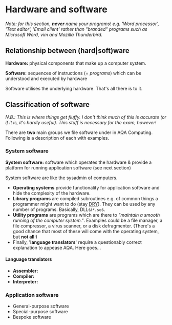 Hardware and software
=====================

*Note: for this section,* ***never*** *name your programs! e.g. 'Word
processor', 'Text editor', 'Email client' rather than "branded" programs
such as Microsoft Word, vim and Mozilla Thunderbird.*


Relationship between (hard|soft)ware
------------------------------------

**Hardware:** physical components that make up a computer system.  

**Software:** sequences of instructions (= *programs*) which can be
              understood and executed by hardware

Software utilises the underlying hardware. That's all there is to it.


Classification of software
--------------------------

*N.B.: This is where things get fluffy. I don't think much of this is
accurate (or if it is, it's hardly useful). This stuff is necessary for
the exam, however!*

There are **two** main groups we file software under in AQA Computing.
Following is a description of each with examples.


### System software

**System software:** software which operates the hardware & provide a
platform for running application software (see next section)

System software are like the sysadmin of computers.

  * **Operating systems** provide functionality for application software
    and hide the complexity of the hardware.
  * **Library programs** are compiled subroutines e.g. of common things
    a programmer might want to do (stay
    [DRY](http://en.wikipedia.org/wiki/Don%27t_repeat_yourself)). They
    can be used by any number of programs. Basically, DLLs/`*.so`s.
  * **Utility programs** are programs which are there to *"maintain a
    smooth running of the computer system."*. Examples could be a file
    manager, a file compressor, a virus scanner, or a disk defragmenter.
    (There's a good chance that most of these will come with the
    operating system, but **not all**!)
  * Finally, '**language translators**' require a questionably correct
    explanation to appease AQA. Here goes...


#### Language translators

  * **Assembler:**
  * **Compiler:**
  * **Interpreter:**


### Application software

  * General-purpose software
  * Special-purpose software
  * Bespoke software
